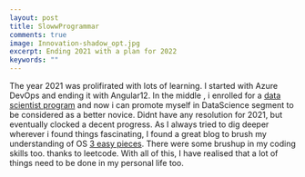 ```yaml
---
layout: post
title: SlowwProgrammar
comments: true
image: Innovation-shadow_opt.jpg
excerpt: Ending 2021 with a plan for 2022
keywords: ""
---
```

The year 2021 was prolifirated with lots of learning. I started with Azure DevOps and ending it with Angular12. In the middle , i enrolled for a [data scientist program](https://github.com/nafisdev/dataquest) and now i can promote myself in DataScience segment to be considered as a better novice. Didnt have any resolution for 2021, but eventually clocked a decent progress. As I always tried to dig deeper wherever i found things fascinating, I found a great blog to brush my understanding of OS [3 easy pieces](https://pages.cs.wisc.edu/~remzi/OSTEP/). There were some brushup in my coding skills too. thanks to leetcode. With all of this, I have realised that a lot of things need to be done in my personal life too. 
